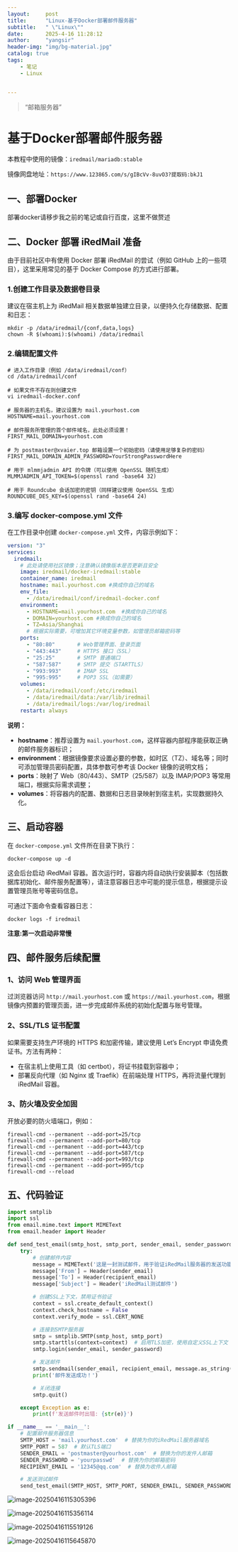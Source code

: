 ```yaml
---
layout:     post
title:      "Linux-基于Docker部署邮件服务器"
subtitle:   " \"Linux\""
date:       2025-4-16 11:28:12
author:     "yangsir"
header-img: "img/bg-material.jpg"
catalog: true
tags:
    - 笔记
    - Linux


---
```


> “邮箱服务器”


<p id = "build"></p>

# 基于Docker部署邮件服务器

本教程中使用的镜像：`iredmail/mariadb:stable`

镜像网盘地址：`https://www.123865.com/s/gIBcVv-8uvO3?提取码:bkJ1`



## 一、部署Docker

部署docker请移步我之前的笔记或自行百度，这里不做赘述



## 二、Docker 部署 iRedMail 准备

由于目前社区中有使用 Docker 部署 iRedMail 的尝试（例如 GitHub 上的一些项目），这里采用常见的基于 Docker Compose 的方式进行部署。

### 1.创建工作目录及数据卷目录

建议在宿主机上为 iRedMail 相关数据单独建立目录，以便持久化存储数据、配置和日志：

```shell
mkdir -p /data/iredmail/{conf,data,logs}
chown -R $(whoami):$(whoami) /data/iredmail
```

### 2.编辑配置文件

```shell
# 进入工作目录（例如 /data/iredmail/conf）
cd /data/iredmail/conf

# 如果文件不存在则创建文件
vi iredmail-docker.conf

# 服务器的主机名，建议设置为 mail.yourhost.com
HOSTNAME=mail.yourhost.com

# 邮件服务所管理的首个邮件域名，此处必须设置！
FIRST_MAIL_DOMAIN=yourhost.com

# 为 postmaster@xvaier.top 邮箱设置一个初始密码（请使用足够复杂的密码）
FIRST_MAIL_DOMAIN_ADMIN_PASSWORD=YourStrongPasswordHere

# 用于 mlmmjadmin API 的令牌（可以使用 OpenSSL 随机生成）
MLMMJADMIN_API_TOKEN=$(openssl rand -base64 32)

# 用于 Roundcube 会话加密的密钥（同样建议使用 OpenSSL 生成）
ROUNDCUBE_DES_KEY=$(openssl rand -base64 24)
```

### 3.编写 docker-compose.yml 文件

在工作目录中创建 `docker-compose.yml` 文件，内容示例如下：

```yaml
version: "3"
services:
  iredmail:
    # 此处请使用社区镜像；注意确认镜像版本是否更新且安全
    image: iredmail/docker-iredmail:stable
    container_name: iredmail
    hostname: mail.yourhost.com #换成你自己的域名
    env_file:
      - /data/iredmail/conf/iredmail-docker.conf
    environment:
      - HOSTNAME=mail.yourhost.com  #换成你自己的域名
      - DOMAIN=yourhost.com #换成你自己的域名
      - TZ=Asia/Shanghai
      # 根据实际需要，可增加其它环境变量参数，如管理员邮箱密码等
    ports:
      - "80:80"       # Web管理界面、登录页面
      - "443:443"     # HTTPS 接口（SSL）
      - "25:25"       # SMTP 普通端口
      - "587:587"     # SMTP 提交（STARTTLS）
      - "993:993"     # IMAP SSL
      - "995:995"     # POP3 SSL（如需要）
    volumes:
      - /data/iredmail/conf:/etc/iredmail
      - /data/iredmail/data:/var/lib/iredmail
      - /data/iredmail/logs:/var/log/iredmail
    restart: always
```

**说明：**

- **hostname**：推荐设置为 `mail.yourhost.com`，这样容器内部程序能获取正确的邮件服务器标识；
- **environment**：根据镜像要求设置必要的参数，如时区（TZ）、域名等；同时可添加管理员密码配置，具体参数可参考该 Docker 镜像的说明文档；
- **ports**：映射了 Web（80/443）、SMTP（25/587）以及 IMAP/POP3 等常用端口，根据实际需求调整；
- **volumes**：将容器内的配置、数据和日志目录映射到宿主机，实现数据持久化。

## 三、启动容器

在 `docker-compose.yml` 文件所在目录下执行：

```shell
docker-compose up -d
```



这会后台启动 iRedMail 容器。首次运行时，容器内将自动执行安装脚本（包括数据库初始化、邮件服务配置等），请注意容器日志中可能的提示信息，根据提示设置管理员账号等密码信息。

可通过下面命令查看容器日志：

```shell
docker logs -f iredmail
```

**注意:第一次启动非常慢**



## 四、邮件服务后续配置

### 1、访问 Web 管理界面

过浏览器访问 `http://mail.yourhost.com` 或 `https://mail.yourhost.com`，根据镜像内预置的管理页面，进一步完成邮件系统的初始化配置与账号管理。

### 2、SSL/TLS 证书配置

如果需要支持生产环境的 HTTPS 和加密传输，建议使用 Let’s Encrypt 申请免费证书。方法有两种：

- 在宿主机上使用工具（如 certbot），将证书挂载到容器中；
- 部署反向代理（如 Nginx 或 Traefik）在前端处理 HTTPS，再将流量代理到 iRedMail 容器。

### 3、防火墙及安全加固

开放必要的防火墙端口，例如：

```shell
firewall-cmd --permanent --add-port=25/tcp
firewall-cmd --permanent --add-port=80/tcp
firewall-cmd --permanent --add-port=443/tcp
firewall-cmd --permanent --add-port=587/tcp
firewall-cmd --permanent --add-port=993/tcp
firewall-cmd --permanent --add-port=995/tcp
firewall-cmd --reload
```



## 五、代码验证

```python
import smtplib
import ssl
from email.mime.text import MIMEText
from email.header import Header

def send_test_email(smtp_host, smtp_port, sender_email, sender_password, recipient_email):
    try:
        # 创建邮件内容
        message = MIMEText('这是一封测试邮件，用于验证iRedMail服务器的发送功能。', 'plain', 'utf-8')
        message['From'] = Header(sender_email)
        message['To'] = Header(recipient_email)
        message['Subject'] = Header('iRedMail测试邮件')

        # 创建SSL上下文，禁用证书验证
        context = ssl.create_default_context()
        context.check_hostname = False
        context.verify_mode = ssl.CERT_NONE

        # 连接到SMTP服务器
        smtp = smtplib.SMTP(smtp_host, smtp_port)
        smtp.starttls(context=context)  # 启用TLS加密，使用自定义SSL上下文
        smtp.login(sender_email, sender_password)

        # 发送邮件
        smtp.sendmail(sender_email, recipient_email, message.as_string())
        print('邮件发送成功！')

        # 关闭连接
        smtp.quit()

    except Exception as e:
        print(f'发送邮件时出错: {str(e)}')

if __name__ == '__main__':
    # 配置邮件服务器信息
    SMTP_HOST = 'mail.yourhost.com'  # 替换为你的iRedMail服务器域名
    SMTP_PORT = 587  # 默认TLS端口
    SENDER_EMAIL = 'postmaster@yourhost.com'  # 替换为你的发件人邮箱
    SENDER_PASSWORD = 'yourpasswd'  # 替换为你的邮箱密码
    RECIPIENT_EMAIL = '12345@qq.com'  # 替换为收件人邮箱

    # 发送测试邮件
    send_test_email(SMTP_HOST, SMTP_PORT, SENDER_EMAIL, SENDER_PASSWORD, RECIPIENT_EMAIL)
```

![image-20250416115305396](\img\linux\image-20250416115305396.png)

![image-20250416115356114](\img\linux\image-20250416115356114.png)

![image-20250416115519126](\img\linux\image-20250416115519126.png)

![image-20250416115645870](\img\linux\image-20250416115645870.png)
